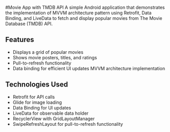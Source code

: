 #Movie App with TMDB API
A simple Android application that demonstrates the implementation of MVVM architecture pattern using Retrofit, Data Binding, and LiveData to fetch and display popular movies from The Movie Database (TMDB) API.

## Features
- Displays a grid of popular movies
- Shows movie posters, titles, and ratings
- Pull-to-refresh functionality
- Data binding for efficient UI updates
MVVM architecture implementation

## Technologies Used
- Retrofit for API calls
- Glide for image loading
- Data Binding for UI updates
- LiveData for observable data holder
- RecyclerView with GridLayoutManager
- SwipeRefreshLayout for pull-to-refresh functionality